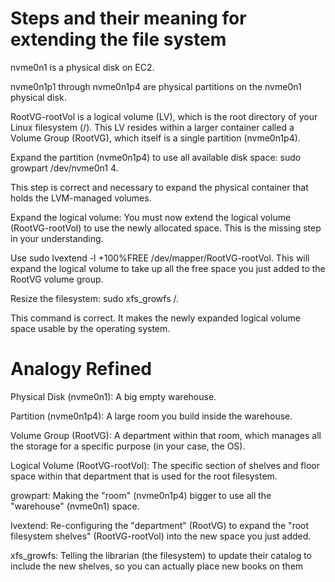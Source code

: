 # Steps and their meaning for extending the file system
nvme0n1 is a physical disk on EC2.

nvme0n1p1 through nvme0n1p4 are physical partitions on the nvme0n1 physical disk.

RootVG-rootVol is a logical volume (LV), which is the root directory of your Linux filesystem (/). This LV resides within a larger container called a Volume Group (RootVG), which itself is a single partition (nvme0n1p4).

Expand the partition (nvme0n1p4) to use all available disk space: sudo growpart /dev/nvme0n1 4.

This step is correct and necessary to expand the physical container that holds the LVM-managed volumes.

Expand the logical volume: You must now extend the logical volume (RootVG-rootVol) to use the newly allocated space. This is the missing step in your understanding.

Use sudo lvextend -l +100%FREE /dev/mapper/RootVG-rootVol. This will expand the logical volume to take up all the free space you just added to the RootVG volume group.

Resize the filesystem: sudo xfs_growfs /.

This command is correct. It makes the newly expanded logical volume space usable by the operating system.

# Analogy Refined

Physical Disk (nvme0n1): A big empty warehouse.

Partition (nvme0n1p4): A large room you build inside the warehouse.

Volume Group (RootVG): A department within that room, which manages all the storage for a specific purpose (in your case, the OS).

Logical Volume (RootVG-rootVol): The specific section of shelves and floor space within that department that is used for the root filesystem.

growpart: Making the "room" (nvme0n1p4) bigger to use all the "warehouse" (nvme0n1) space.

lvextend: Re-configuring the "department" (RootVG) to expand the "root filesystem shelves" (RootVG-rootVol) into the new space you just added.

xfs_growfs: Telling the librarian (the filesystem) to update their catalog to include the new shelves, so you can actually place new books on them